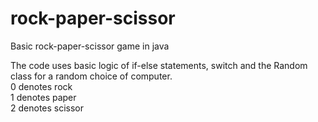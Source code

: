 # rock-paper-scissor
Basic rock-paper-scissor game in java

The code uses basic logic of if-else statements, switch and the Random class for a random choice of computer.
<br>
0 denotes rock<br>
1 denotes paper<br>
2 denotes scissor<br>
